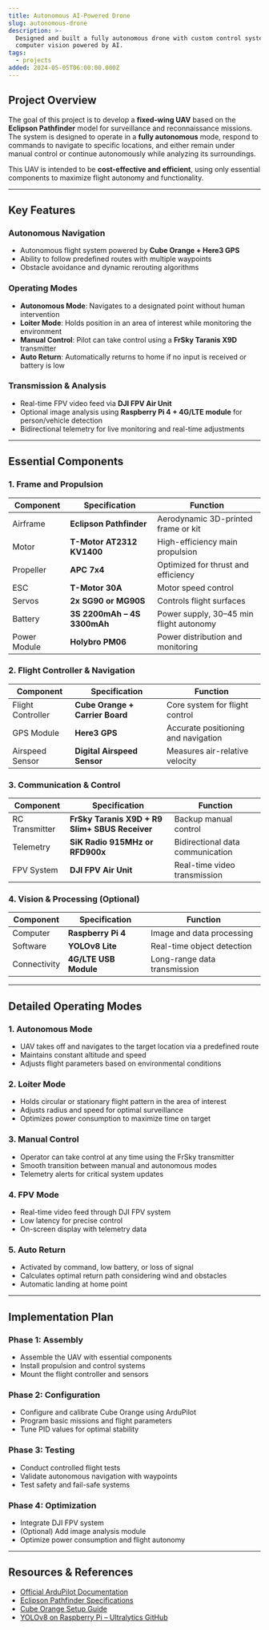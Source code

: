```yaml
---
title: Autonomous AI-Powered Drone
slug: autonomous-drone
description: >-
  Designed and built a fully autonomous drone with custom control systems and
  computer vision powered by AI.
tags:
  - projects
added: 2024-05-05T06:00:00.000Z
---
```


## Project Overview

The goal of this project is to develop a **fixed-wing UAV** based on the **Eclipson Pathfinder** model for surveillance and reconnaissance missions. The system is designed to operate in a **fully autonomous** mode, respond to commands to navigate to specific locations, and either remain under manual control or continue autonomously while analyzing its surroundings.

This UAV is intended to be **cost-effective and efficient**, using only essential components to maximize flight autonomy and functionality.

***

## Key Features

### Autonomous Navigation

* Autonomous flight system powered by **Cube Orange + Here3 GPS**
* Ability to follow predefined routes with multiple waypoints
* Obstacle avoidance and dynamic rerouting algorithms

### Operating Modes

* **Autonomous Mode**: Navigates to a designated point without human intervention
* **Loiter Mode**: Holds position in an area of interest while monitoring the environment
* **Manual Control**: Pilot can take control using a **FrSky Taranis X9D** transmitter
* **Auto Return**: Automatically returns to home if no input is received or battery is low

### Transmission & Analysis

* Real-time FPV video feed via **DJI FPV Air Unit**
* Optional image analysis using **Raspberry Pi 4 + 4G/LTE module** for person/vehicle detection
* Bidirectional telemetry for live monitoring and real-time adjustments

***

## Essential Components

### 1. Frame and Propulsion

| Component    | Specification               | Function                                |
| ------------ | --------------------------- | --------------------------------------- |
| Airframe     | **Eclipson Pathfinder**     | Aerodynamic 3D-printed frame or kit     |
| Motor        | **T-Motor AT2312 KV1400**   | High-efficiency main propulsion         |
| Propeller    | **APC 7x4**                 | Optimized for thrust and efficiency     |
| ESC          | **T-Motor 30A**             | Motor speed control                     |
| Servos       | **2x SG90 or MG90S**        | Controls flight surfaces                |
| Battery      | **3S 2200mAh – 4S 3300mAh** | Power supply, 30–45 min flight autonomy |
| Power Module | **Holybro PM06**            | Power distribution and monitoring       |

### 2. Flight Controller & Navigation

| Component         | Specification                   | Function                            |
| ----------------- | ------------------------------- | ----------------------------------- |
| Flight Controller | **Cube Orange + Carrier Board** | Core system for flight control      |
| GPS Module        | **Here3 GPS**                   | Accurate positioning and navigation |
| Airspeed Sensor   | **Digital Airspeed Sensor**     | Measures air-relative velocity      |

### 3. Communication & Control

| Component      | Specification                                  | Function                         |
| -------------- | ---------------------------------------------- | -------------------------------- |
| RC Transmitter | **FrSky Taranis X9D + R9 Slim+ SBUS Receiver** | Backup manual control            |
| Telemetry      | **SiK Radio 915MHz or RFD900x**                | Bidirectional data communication |
| FPV System     | **DJI FPV Air Unit**                           | Real-time video transmission     |

### 4. Vision & Processing (Optional)

| Component    | Specification         | Function                     |
| ------------ | --------------------- | ---------------------------- |
| Computer     | **Raspberry Pi 4**    | Image and data processing    |
| Software     | **YOLOv8 Lite**       | Real-time object detection   |
| Connectivity | **4G/LTE USB Module** | Long-range data transmission |

***

## Detailed Operating Modes

### 1. Autonomous Mode

* UAV takes off and navigates to the target location via a predefined route
* Maintains constant altitude and speed
* Adjusts flight parameters based on environmental conditions

### 2. Loiter Mode

* Holds circular or stationary flight pattern in the area of interest
* Adjusts radius and speed for optimal surveillance
* Optimizes power consumption to maximize time on target

### 3. Manual Control

* Operator can take control at any time using the FrSky transmitter
* Smooth transition between manual and autonomous modes
* Telemetry alerts for critical system updates

### 4. FPV Mode

* Real-time video feed through DJI FPV system
* Low latency for precise control
* On-screen display with telemetry data

### 5. Auto Return

* Activated by command, low battery, or loss of signal
* Calculates optimal return path considering wind and obstacles
* Automatic landing at home point

***

## Implementation Plan

### Phase 1: Assembly

* Assemble the UAV with essential components
* Install propulsion and control systems
* Mount the flight controller and sensors

### Phase 2: Configuration

* Configure and calibrate Cube Orange using ArduPilot
* Program basic missions and flight parameters
* Tune PID values for optimal stability

### Phase 3: Testing

* Conduct controlled flight tests
* Validate autonomous navigation with waypoints
* Test safety and fail-safe systems

### Phase 4: Optimization

* Integrate DJI FPV system
* (Optional) Add image analysis module
* Optimize power consumption and flight autonomy

***

## Resources & References

* [Official ArduPilot Documentation](https://ardupilot.org/plane/)
* [Eclipson Pathfinder Specifications](https://www.eclipson-airplanes.com/)
* [Cube Orange Setup Guide](https://docs.cubepilot.org/user-guides/autopilot/the-cube-module-overview)
* [YOLOv8 on Raspberry Pi – Ultralytics GitHub](https://github.com/ultralytics/ultralytics)
